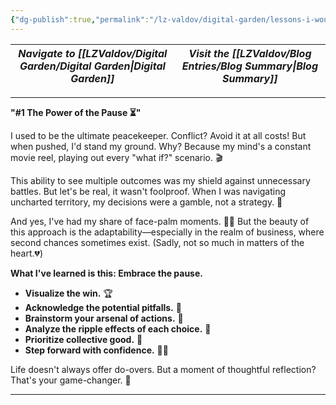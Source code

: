 ```yaml
---
{"dg-publish":true,"permalink":"/lz-valdov/digital-garden/lessons-i-would-like-to-share/","created":"2025-03-15T12:36:23.038-07:00","updated":"2025-03-31T07:53:46.202-07:00"}
---
```



| *Navigate to [[LZValdov/Digital Garden/Digital Garden\|Digital Garden]]* | *Visit the [[LZValdov/Blog Entries/Blog Summary\|Blog Summary]]* |
| -------------------------------- | ---------------------------- |

---
**"#1 The Power of the Pause ⏳"**

I used to be the ultimate peacekeeper. Conflict? Avoid it at all costs! But when pushed, I'd stand my ground. Why? Because my mind's a constant movie reel, playing out every "what if?" scenario. 🎬

This ability to see multiple outcomes was my shield against unnecessary battles. But let's be real, it wasn't foolproof. When I was navigating uncharted territory, my decisions were a gamble, not a strategy. 🎲

And yes, I've had my share of face-palm moments. 🤦‍♂️ But the beauty of this approach is the adaptability—especially in the realm of business, where second chances sometimes exist. (Sadly, not so much in matters of the heart.💔)

**What I've learned is this: Embrace the pause.**

- **Visualize the win.** 🏆
- **Acknowledge the potential pitfalls.** 🚧
- **Brainstorm your arsenal of actions.** 🧠
- **Analyze the ripple effects of each choice.** 🌊
- **Prioritize collective good.** 🤝
- **Step forward with confidence.** 🚶‍♂️

Life doesn't always offer do-overs. But a moment of thoughtful reflection? That's your game-changer. 🌟

---